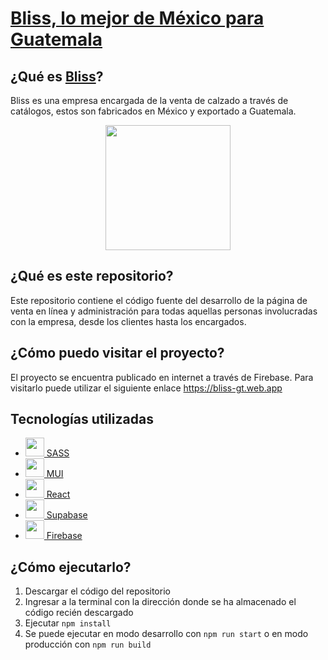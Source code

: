# [Bliss, lo mejor de México para Guatemala](https://www.facebook.com/profile.php?id=100084330857074&sk=about) 
## ¿Qué es [Bliss](https://www.facebook.com/profile.php?id=100084330857074&sk=about)?
Bliss es una empresa encargada de la venta de calzado a través de catálogos, estos son fabricados en México y exportado a Guatemala.

<p align="center">
  <img src="https://scontent.fgua3-3.fna.fbcdn.net/v/t39.30808-6/298920247_108067455343960_4003941667118518395_n.jpg?_nc_cat=109&ccb=1-7&_nc_sid=09cbfe&_nc_ohc=DxRHa75z4Y0AX8ffeaA&_nc_ht=scontent.fgua3-3.fna&oh=00_AfBzWdQYIQigK5wVdg01HE6enRMTHOjRPq6TN0zZDvurEA&oe=64734F68" width="200px"></img>
 </p>

## ¿Qué es este repositorio?
Este repositorio contiene el código fuente del desarrollo de la página de venta en línea y administración para todas aquellas personas involucradas con la empresa, desde los clientes hasta los encargados.

## ¿Cómo puedo visitar el proyecto?
El proyecto se encuentra publicado en internet a través de Firebase. Para visitarlo puede utilizar el siguiente enlace https://bliss-gt.web.app

## Tecnologías utilizadas
- <img src="https://upload.wikimedia.org/wikipedia/commons/thumb/9/96/Sass_Logo_Color.svg/1280px-Sass_Logo_Color.svg.png" width="30">[ SASS](https://sass-lang.com/)
- <img src="https://mui.com/static/logo.png" width="30">[ MUI](https://mui.com/)
- <img src="https://cdn4.iconfinder.com/data/icons/logos-3/600/React.js_logo-512.png" width="30">[ React](https://es.reactjs.org/)
- <img src="https://d2eip9sf3oo6c2.cloudfront.net/tags/images/000/001/299/square_480/supabase-logo-icon_1.png" width="30">[ Supabase](https://supabase.com)
- <img src="https://cdn.freebiesupply.com/logos/large/2x/firebase-1-logo-png-transparent.png" width="30">[ Firebase](https://firebase.google.com/?hl=es)

## ¿Cómo ejecutarlo?
1. Descargar el código del repositorio
2. Ingresar a la terminal con la dirección donde se ha almacenado el código recién descargado
3. Ejecutar `npm install`
4. Se puede ejecutar en modo desarrollo con `npm run start` o en modo producción con `npm run build`

